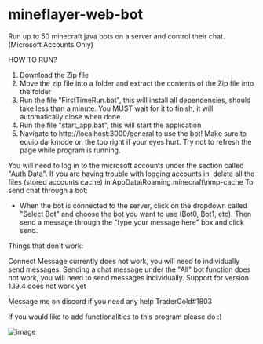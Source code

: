 # mineflayer-web-bot
Run up to 50 minecraft java bots on a server and control their chat. (Microsoft Accounts Only)


HOW TO RUN?

1. Download the Zip file
2. Move the zip file into a folder and extract the contents of the Zip file into the folder
3. Run the file "FirstTimeRun.bat", this will install all dependencies, should take less than a minute. You MUST wait for it to finish, it will automatically close when done.
4. Run the file "start_app.bat", this will start the application
5. Navigate to http://localhost:3000/general to use the bot! Make sure to equip darkmode on the top right if your eyes hurt. Try not to refresh the page while program is running.

You will need to log in to the microsoft accounts under the section called "Auth Data".
If you are having trouble with logging accounts in, delete all the files (stored accounts cache) in AppData\Roaming\.minecraft\nmp-cache
To send chat through a bot:
- When the bot is connected to the server, click on the dropdown called "Select Bot" and choose the bot you want to use (Bot0, Bot1, etc). Then send a message through the "type your message here" box and click send.


Things that don't work:

Connect Message currently does not work, you will need to individually send messages.
Sending a chat message under the "All" bot function does not work, you will need to send messages individually.
Support for version 1.19.4 does not work yet


Message me on discord if you need any help TraderGold#1803

If you would like to add functionalities to this program please do :)


![image](https://user-images.githubusercontent.com/100248334/226503831-5fccbb13-99d4-45b7-8510-d7eef57c16e8.png)
